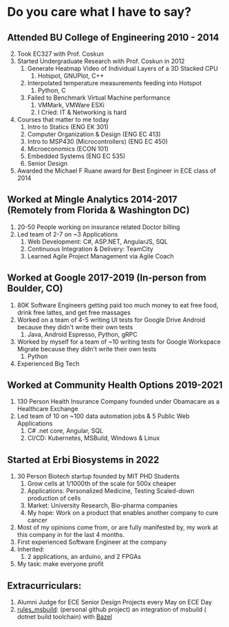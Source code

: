 # Do you care what I have to say?

## Attended BU College of Engineering 2010 - 2014
2. Took EC327 with Prof. Coskun
3. Started Undergraduate Research with Prof. Coskun in 2012
    1. Generate Heatmap Video of Individual Layers of a 3D Stacked CPU
        1. Hotspot, GNUPlot, C++
    2. Interpolated temperature measurements feeding into Hotspot
        1. Python, C
    3. Failed to Benchmark Virtual Machine performance
        1. VMMark, VMWare ESXi
        2. I Cried: IT & Networking is hard
4. Courses that matter to me today
    1. Intro to Statics (ENG EK 301)
    2. Computer Organization & Design (ENG EC 413)
    3. Intro to MSP430 (Microcontrollers) (ENG EC 450)
    4. Microeconomics (ECON 101)
    5. Embedded Systems (ENG EC 535)
    6. Senior Design
5. Awarded the Michael F Ruane award for Best Engineer in ECE class of 2014
## Worked at Mingle Analytics 2014-2017 (Remotely from Florida & Washington DC)
1. 20-50 People working on insurance related Doctor billing
2. Led team of 2-7 on ~3 Applications
    1. Web Development: C#, ASP.NET, AngularJS, SQL
    2. Continuous Integration & Delivery: TeamCity
    3. Learned Agile Project Management via Agile Coach
## Worked at Google 2017-2019 (In-person from Boulder, CO)
1. 80K Software Engineers getting paid too much money to eat free food, drink free lattes, and get free massages
2. Worked on a team of 4-5 writing UI tests for Google Drive Android because they didn't write their own tests
    1. Java, Android Espresso, Python, gRPC
3. Worked by myself for a team of ~10 writing tests for Google Workspace Migrate because they didn't write their own
   tests
    1. Python
4. Experienced Big Tech
## Worked at Community Health Options 2019-2021
1. 130 Person Health Insurance Company founded under Obamacare as a Healthcare Exchange
2. Led team of 10 on ~100 data automation jobs & 5 Public Web Applications
    1. C# .net core, Angular, SQL
    2. CI/CD: Kubernetes, MSBuild, Windows & Linux
## Started at Erbi Biosystems in 2022
1. 30 Person Biotech startup founded by MIT PHD Students
    1. Grow cells at 1/1000th of the scale for 500x cheaper
    2. Applications: Personalized Medicine, Testing Scaled-down production of cells
    3. Market: University Research, Bio-pharma companies
    4. My hope: Work on a product that enables another company to cure cancer
2. Most of my opinions come from, or are fully manifested by, my work at this company in for the last 4 months.
3. First experienced Software Engineer at the company
4. Inherited:
    1. 2 applications, an arduino, and 2 FPGAs
5. My task: make everyone profit
## Extracurriculars:
1. Alumni Judge for ECE Senior Design Projects every May on ECE Day
2. [rules_msbuild](https://github.com/samhowes/rules_msbuild): (personal github project) an integration of msbuild (
   dotnet build toolchain) with [Bazel](https://bazel.build) 
